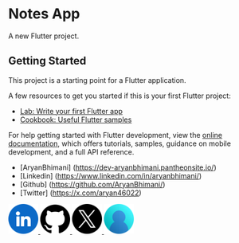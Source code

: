 # Notes App

A new Flutter project.

## Getting Started

This project is a starting point for a Flutter application.

A few resources to get you started if this is your first Flutter project:

- [Lab: Write your first Flutter app](https://docs.flutter.dev/get-started/codelab)
- [Cookbook: Useful Flutter samples](https://docs.flutter.dev/cookbook)

For help getting started with Flutter development, view the
[online documentation](https://docs.flutter.dev/), which offers tutorials,
samples, guidance on mobile development, and a full API reference.


- [AryanBhimani] (https://dev-aryanbhimani.pantheonsite.io/)
- [Linkedin] (https://www.linkedin.com/in/aryanbhimani/)
- [Github] (https://github.com/AryanBhimani/)
- [Twitter] (https://x.com/aryan46022)

<a href="https://www.linkedin.com/in/aryanbhimani/" target="_blank">
  <img src="assets/linkedin.png" width="60">
</a>
<a href="https://github.com/AryanBhimani" target="_blank">
  <img src="assets/github.png" width="60">
</a>
<a href="https://twitter.com/yourtwitterhandle" target="_blank">
  <img src="assets/twitter.png" width="60">
</a>
<a href="https://dev-aryanbhimani.pantheonsite.io/" target="_blank">
  <img src="assets/portfolio.png" width="60" >
</a>
